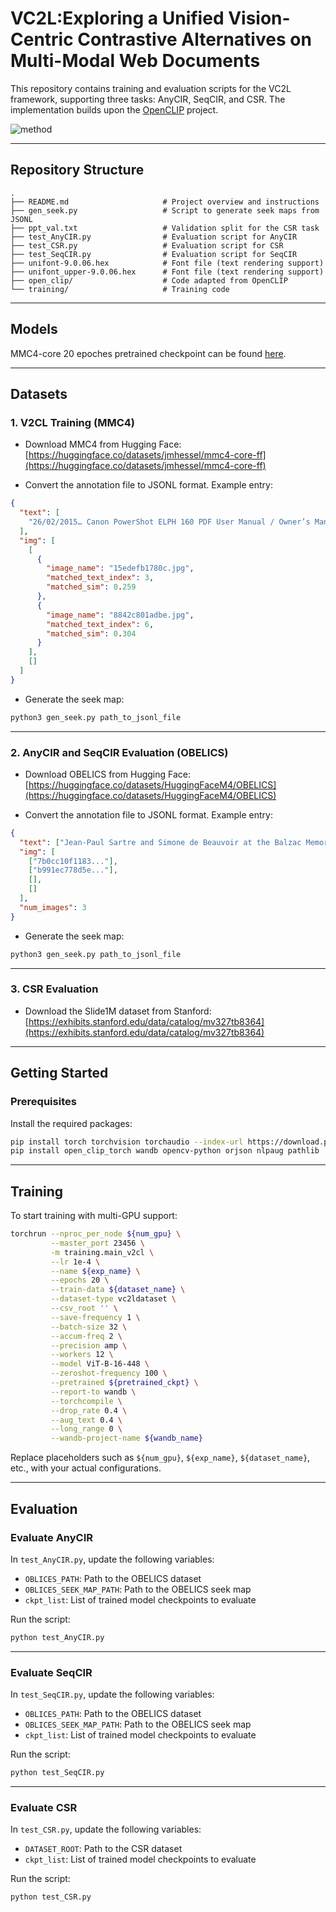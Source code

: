# VC2L:Exploring a Unified Vision-Centric Contrastive Alternatives on Multi-Modal Web Documents

This repository contains training and evaluation scripts for the VC2L framework, supporting three tasks: AnyCIR, SeqCIR, and CSR. The implementation builds upon the [OpenCLIP](https://github.com/mlfoundations/open_clip) project.

![method](https://github.com/user-attachments/assets/c71a90d0-e91f-439a-814d-7c6e4721daf0)

---
## Repository Structure

```
.
├── README.md                     # Project overview and instructions
├── gen_seek.py                   # Script to generate seek maps from JSONL
├── ppt_val.txt                   # Validation split for the CSR task
├── test_AnyCIR.py                # Evaluation script for AnyCIR
├── test_CSR.py                   # Evaluation script for CSR
├── test_SeqCIR.py                # Evaluation script for SeqCIR
├── unifont-9.0.06.hex            # Font file (text rendering support)
├── unifont_upper-9.0.06.hex      # Font file (text rendering support)
├── open_clip/                    # Code adapted from OpenCLIP
└── training/                     # Training code
```

---
## Models

MMC4-core 20 epoches pretrained checkpoint can be found [here](https://drive.google.com/file/d/1iRjtzaZ4kNAdf6lDyx5_cs12sb5Tqmst/view?usp=drive_link).

---
## Datasets

### 1. V2CL Training (MMC4)

* Download MMC4 from Hugging Face:
  [https://huggingface.co/datasets/jmhessel/mmc4-core-ff](https://huggingface.co/datasets/jmhessel/mmc4-core-ff)

* Convert the annotation file to JSONL format. Example entry:

```json
{
  "text": [
    "26/02/2015… Canon PowerShot ELPH 160 PDF User Manual / Owner’s Manual / User Guide offers information and instructions how to operate the PowerShot ELPH 160..."
  ],
  "img": [
    [
      {
        "image_name": "15edefb1780c.jpg",
        "matched_text_index": 3,
        "matched_sim": 0.259
      },
      {
        "image_name": "8842c801adbe.jpg",
        "matched_text_index": 6,
        "matched_sim": 0.304
      }
    ],
    []
  ]
}
```

* Generate the seek map:

```bash
python3 gen_seek.py path_to_jsonl_file
```

---

### 2. AnyCIR and SeqCIR Evaluation (OBELICS)

* Download OBELICS from Hugging Face:
  [https://huggingface.co/datasets/HuggingFaceM4/OBELICS](https://huggingface.co/datasets/HuggingFaceM4/OBELICS)

* Convert the annotation file to JSONL format. Example entry:

```json
{
  "text": ["Jean-Paul Sartre and Simone de Beauvoir at the Balzac Memorial...", "..."],
  "img": [
    ["7b0cc10f1183..."], 
    ["b991ec778d5e..."], 
    [], 
    []
  ],
  "num_images": 3
}
```

* Generate the seek map:

```bash
python3 gen_seek.py path_to_jsonl_file
```

---

### 3. CSR Evaluation

* Download the Slide1M dataset from Stanford:
  [https://exhibits.stanford.edu/data/catalog/mv327tb8364](https://exhibits.stanford.edu/data/catalog/mv327tb8364)

---



## Getting Started

### Prerequisites

Install the required packages:

```bash
pip install torch torchvision torchaudio --index-url https://download.pytorch.org/whl/cu118
pip install open_clip_torch wandb opencv-python orjson nlpaug pathlib
```

---

## Training

To start training with multi-GPU support:

```bash
torchrun --nproc_per_node ${num_gpu} \
         --master_port 23456 \
         -m training.main_v2cl \
         --lr 1e-4 \
         --name ${exp_name} \
         --epochs 20 \
         --train-data ${dataset_name} \
         --dataset-type vc2ldataset \
         --csv_root '' \
         --save-frequency 1 \
         --batch-size 32 \
         --accum-freq 2 \
         --precision amp \
         --workers 12 \
         --model ViT-B-16-448 \
         --zeroshot-frequency 100 \
         --pretrained ${pretrained_ckpt} \
         --report-to wandb \
         --torchcompile \
         --drop_rate 0.4 \
         --aug_text 0.4 \
         --long_range 0 \
         --wandb-project-name ${wandb_name}
```

Replace placeholders such as `${num_gpu}`, `${exp_name}`, `${dataset_name}`, etc., with your actual configurations.

---

## Evaluation

### Evaluate AnyCIR

In `test_AnyCIR.py`, update the following variables:

* `OBLICES_PATH`: Path to the OBELICS dataset
* `OBLICES_SEEK_MAP_PATH`: Path to the OBELICS seek map
* `ckpt_list`: List of trained model checkpoints to evaluate

Run the script:

```bash
python test_AnyCIR.py
```

---

### Evaluate SeqCIR

In `test_SeqCIR.py`, update the following variables:

* `OBLICES_PATH`: Path to the OBELICS dataset
* `OBLICES_SEEK_MAP_PATH`: Path to the OBELICS seek map
* `ckpt_list`: List of trained model checkpoints to evaluate

Run the script:

```bash
python test_SeqCIR.py
```

---

### Evaluate CSR

In `test_CSR.py`, update the following variables:

* `DATASET_ROOT`: Path to the CSR dataset
* `ckpt_list`: List of trained model checkpoints to evaluate

Run the script:

```bash
python test_CSR.py
```
